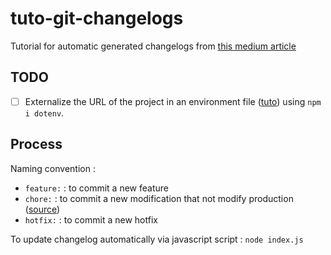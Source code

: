 # tuto-git-changelogs

Tutorial for automatic generated changelogs from [this medium article](https://medium.com/better-programming/create-your-own-changelog-generator-with-git-aefda291ea93)

## TODO

- [ ] Externalize the URL of the project in an environment file ([tuto](https://dev.to/deammer/loading-environment-variables-in-js-apps-1p7p)) using `npm i dotenv`.

## Process

Naming convention :

- `feature:` : to commit a new feature
- `chore:` : to commit a new modification that not modify production ([source](https://stackoverflow.com/a/26944812/7998119 "Chore definition"))
- `hotfix:` : to commit a new hotfix

To update changelog automatically via javascript script : `node index.js`